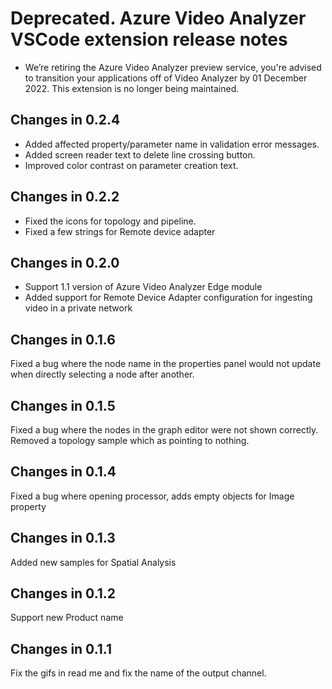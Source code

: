 # Deprecated. Azure Video Analyzer VSCode extension release notes

-  We’re retiring the Azure Video Analyzer preview service, you're advised to transition your applications off of Video Analyzer by 01 December 2022. This extension is no longer being maintained.

## Changes in 0.2.4

-   Added affected property/parameter name in validation error messages.
-   Added screen reader text to delete line crossing button.
-   Improved color contrast on parameter creation text.

## Changes in 0.2.2

-   Fixed the icons for topology and pipeline.
-   Fixed a few strings for Remote device adapter

## Changes in 0.2.0

-   Support 1.1 version of Azure Video Analyzer Edge module
-   Added support for Remote Device Adapter configuration for ingesting video in a private network

## Changes in 0.1.6

Fixed a bug where the node name in the properties panel would not update when directly selecting a node after another.

## Changes in 0.1.5

Fixed a bug where the nodes in the graph editor were not shown correctly.
Removed a topology sample which as pointing to nothing.

## Changes in 0.1.4

Fixed a bug where opening processor, adds empty objects for Image property

## Changes in 0.1.3

Added new samples for Spatial Analysis

## Changes in 0.1.2

Support new Product name

## Changes in 0.1.1

Fix the gifs in read me and fix the name of the output channel.
